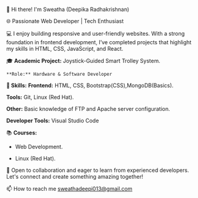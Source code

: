 👋 Hi there! I'm Sweatha (Deepika Radhakrishnan)

🌐 Passionate Web Developer | Tech Enthusiast

💻 I enjoy building responsive and user-friendly websites. With a strong foundation in frontend development, I’ve completed projects that highlight my skills in HTML, CSS, JavaScript, and React.

🎓 **Academic Project:** Joystick-Guided Smart Trolley System.

    **Role:** Hardware & Software Developer

**🚀 Skills:**
**Frontend:** HTML, CSS, Bootstrap(CSS),MongoDB(Basics).

**Tools:** Git, Linux (Red Hat).

**Other:** Basic knowledge of FTP and Apache server configuration.

**Developer Tools:** Visual Studio Code

📚 **Courses:**

* Web Development.

* Linux (Red Hat).

💼 Open to collaboration and eager to learn from experienced developers. Let's connect and create something amazing together!

📫 How to reach me sweathadeepi013@gmail.com
  

<!---
Deepikaradhakrishna/Deepikaradhakrishna is a ✨ special ✨ repository because its `README.md` (this file) appears on your GitHub profile.
You can click the Preview link to take a look at your changes.
--->
